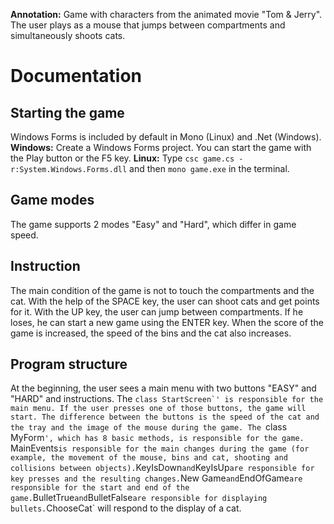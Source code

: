 **Annotation:** Game with characters from the animated movie "Tom & Jerry". The user plays as a mouse that jumps between compartments and simultaneously shoots cats.

# Documentation
## Starting the game
Windows Forms is included by default in Mono (Linux) and .Net (Windows).
**Windows:** Create a Windows Forms project. You can start the game with the Play button or the F5 key.
**Linux:** Type `csc game.cs -r:System.Windows.Forms.dll` and then `mono game.exe` in the terminal.

## Game modes
The game supports 2 modes "Easy" and "Hard", which differ in game speed.

## Instruction
The main condition of the game is not to touch the compartments and the cat. With the help of the SPACE key, the user can shoot cats and get points for it. With the UP key, the user can jump between compartments. If he loses, he can start a new game using the ENTER key. When the score of the game is increased, the speed of the bins and the cat also increases.

## Program structure
At the beginning, the user sees a main menu with two buttons "EASY" and "HARD" and instructions. The ``class StartScreen`' is responsible for the main menu. If the user presses one of those buttons, the game will start. The difference between the buttons is the speed of the cat and the tray and the image of the mouse during the game. The ``class MyForm`', which has 8 basic methods, is responsible for the game. `MainEvents` is responsible for the main changes during the game (for example, the movement of the mouse, bins and cat, shooting and collisions between objects). `KeyIsDown` and `KeyIsUp` are responsible for key presses and the resulting changes. `New Game` and `EndOfGame` are responsible for the start and end of the game. `BulletTrue` and `BulletFalse` are responsible for displaying bullets. `ChooseCat` will respond to the display of a cat.
